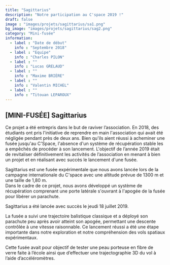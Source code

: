 ```yaml
---
title: "Sagittarius"
description: "Notre participation au C'space 2019 !"
draft: false
image : "images/projets/sagittarius/sa1.png"
bg_image: "images/projets/sagittarius/sag2.png"
category: "Mini-fusée"
information:
  - label : "Date de début"
    info : "Septembre 2018"
  - label : "Equipe"
    info : "Charles PILON"
  - label : ""
    info : "Lucas GRELAUD"
  - label : ""
    info : "Maxime BRIÈRE"
  - label : ""
    info : "Valentin MICHEL" 
  - label : ""
    info : "Titouan LEPAROUX"           
---
```


## [MINI-FUSÉE] Sagittarius

Ce projet a été entrepris dans le but de raviver l’association. En 2018, des étudiants ont pris l'initiative de reprendre en main l'association qui avait été négligée pendant près de deux ans. 
Bien qu'ils aient réussi à acheminer une fusée jusqu'au C'Space, l'absence d'un système de récupération stable les a empêchés de procéder à son lancement. L'objectif de l’année 2019 était de revitaliser définitivement les activités de l’association en menant à bien un projet et en réalisant avec succès 
le lancement d'une fusée. 

Sagittarius est une fusée expérimentale que nous avons lancée lors de la campagne internationale du C'space avec une altitude prévue de 1300 m et une taille de 1,80 m.  
Dans le cadre de ce projet, nous avons développé un système de récupération comprenant une porte 
latérale s'ouvrant à l'apogée de la fusée pour libérer un parachute.   

Sagittarius a été lancée avec succès le jeudi 18 juillet 2019. 

La fusée a suivi une trajectoire balistique classique et a déployé son parachute peu après avoir 
atteint son apogée, permettant une descente contrôlée à une vitesse raisonnable. Ce lancement 
réussi a été une étape importante dans notre exploration et notre compréhension des vols spatiaux expérimentaux.  

Cette fusée avait pour objectif de tester une peau porteuse en fibre de verre faite à l’école 
ainsi que d’effectuer une trajectographie 3D du vol à l’aide d’accéléromètres. 
 